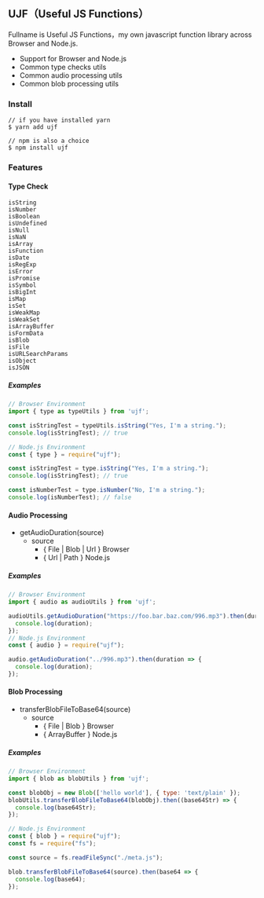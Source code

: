 ## UJF（Useful JS Functions）
Fullname is Useful JS Functions，my own javascript function library across Browser and Node.js.

- Support for Browser and Node.js
- Common type checks utils
- Common audio processing utils
- Common blob processing utils

### Install
```
// if you have installed yarn
$ yarn add ujf

// npm is also a choice
$ npm install ujf
```

### Features
#### Type Check
```
isString
isNumber
isBoolean
isUndefined
isNull
isNaN
isArray
isFunction
isDate
isRegExp
isError
isPromise
isSymbol
isBigInt
isMap
isSet
isWeakMap
isWeakSet
isArrayBuffer
isFormData
isBlob
isFile
isURLSearchParams
isObject
isJSON
```

##### Examples
```js
// Browser Environment
import { type as typeUtils } from 'ujf';

const isStringTest = typeUtils.isString("Yes, I'm a string.");
console.log(isStringTest); // true

// Node.js Environment
const { type } = require("ujf");

const isStringTest = type.isString("Yes, I'm a string.");
console.log(isStringTest); // true

const isNumberTest = type.isNumber("No, I'm a string.");
console.log(isNumberTest); // false
```

#### Audio Processing
- getAudioDuration(source) 
  - source 
    - { File | Blob | Url } Browser
    - { Url | Path } Node.js

##### Examples
```js
// Browser Environment
import { audio as audioUtils } from 'ujf';

audioUtils.getAudioDuration("https://foo.bar.baz.com/996.mp3").then(duration => {
  console.log(duration);
});
// Node.js Environment
const { audio } = require("ujf");

audio.getAudioDuration("../996.mp3").then(duration => {
  console.log(duration);
});
```

#### Blob Processing 
- transferBlobFileToBase64(source)
  - source
    - { File | Blob } Browser
    - { ArrayBuffer } Node.js

##### Examples
```js
// Browser Environment
import { blob as blobUtils } from 'ujf';

const blobObj = new Blob(['hello world'], { type: 'text/plain' });
blobUtils.transferBlobFileToBase64(blobObj).then((base64Str) => {
  console.log(base64Str);
});

// Node.js Environment
const { blob } = require("ujf");
const fs = require("fs");

const source = fs.readFileSync("./meta.js");

blob.transferBlobFileToBase64(source).then(base64 => {
  console.log(base64);
});
```